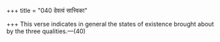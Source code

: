 +++
title = "040 देवत्वं सात्त्विका"

+++
This verse indicates in general the states of existence brought about by
the three qualities.—(40)



